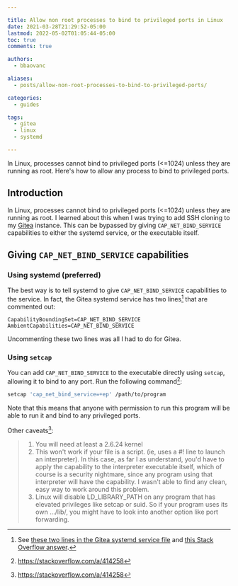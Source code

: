 ```yaml
---

title: Allow non root processes to bind to privileged ports in Linux
date: 2021-03-28T21:29:52-05:00
lastmod: 2022-05-02T01:05:44-05:00
toc: true
comments: true

authors:
  - bbaovanc

aliases:
  - posts/allow-non-root-processes-to-bind-to-privileged-ports/

categories:
  - guides

tags:
  - gitea
  - linux
  - systemd

---
```


In Linux, processes cannot bind to privileged ports (&lt;=1024) unless they are
running as root. Here's how to allow any process to bind to privileged ports.

<!--more-->

## Introduction

In Linux, processes cannot bind to privileged ports (&lt;=1024) unless they are
running as root. I learned about this when I was trying to add SSH cloning to my
[Gitea](https://gitea.io) instance. This can be bypassed by giving
`CAP_NET_BIND_SERVICE` capabilities to either the systemd service, or the
executable itself.

## Giving `CAP_NET_BIND_SERVICE` capabilities

### Using systemd (preferred)

The best way is to tell systemd to give `CAP_NET_BIND_SERVICE` capabilities to
the service. In fact, the Gitea systemd service has two
lines[^systemd-set-capabilities] that are commented out:

```systemd
CapabilityBoundingSet=CAP_NET_BIND_SERVICE
AmbientCapabilities=CAP_NET_BIND_SERVICE
```

Uncommenting these two lines was all I had to do for Gitea.

### Using `setcap`

You can add `CAP_NET_BIND_SERVICE` to the executable directly using `setcap`,
allowing it to bind to any port. Run the following command[^setcap-command]:

```bash
setcap 'cap_net_bind_service=+ep' /path/to/program
```

Note that this means that anyone with permission to run this program will be
able to run it and bind to any privileged ports.

Other caveats[^caveats-quote]:

> 1. You will need at least a 2.6.24 kernel
> 2. This won't work if your file is a script. (ie, uses a #! line to launch an
>    interpreter). In this case, as far I as understand, you'd have to apply the
>    capability to the interpreter executable itself, which of course is a
>    security nightmare, since any program using that interpreter will have the
>    capability. I wasn't able to find any clean, easy way to work around this
>    problem.
> 3. Linux will disable LD\_LIBRARY\_PATH on any program that has elevated
>    privileges like setcap or suid. So if your program uses its own .../lib/,
>    you might have to look into another option like port forwarding.


[^systemd-set-capabilities]: See [these two lines in the Gitea systemd service
  file](https://github.com/go-gitea/gitea/blob/3416e2a82586fca4cd452b93237b979300f55d62/contrib/systemd/gitea.service#L69)
  and [this Stack Overflow answer](https://stackoverflow.com/a/47065825).

[^setcap-command]: https://stackoverflow.com/a/414258
[^caveats-quote]: https://stackoverflow.com/a/414258
